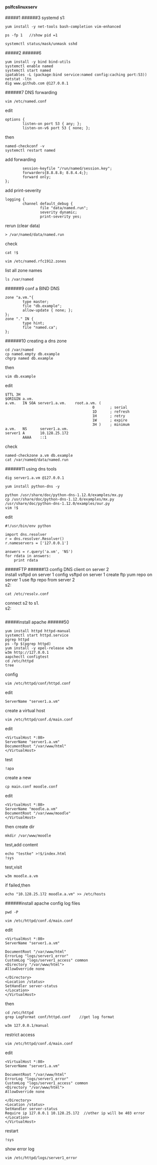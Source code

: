 #### pslfcslinuxserv
#####1
######3 systemd
s1:
```
yum install -y net-tools bash-completion vim-enhanced
```
```
ps -fp 1   //show pid =1
```
```
systemctl status/mask/unmask sshd
```
#####2
######6
```
yum install -y bind bind-utils
systemctl enable named
systemctl start named
ipatables -L (package:bind service:named config:caching port:53))
netstat -ltn
dig www.github.com @127.0.0.1
```
######7 DNS forwarding
```
vim /etc/named.conf
```
edit
```
options {
        listen-on port 53 { any; };
        listen-on-v6 port 53 { none; };
```
then
```
named-checkconf -v
systemctl restart named
```

add forwarding
```
        session-keyfile "/run/named/session.key";
        forwarders{8.8.8.8; 8.8.4.4;};
        forward only;
};
```
add print-severity
```
logging {
        channel default_debug {
                file "data/named.run";
                severity dynamic;
                print-severity yes;
```
rerun (clear data)
```
> /var/named/data/named.run
```
check
```
cat !$
```
```
vim /etc/named.rfc1912.zones
```
list all zone names
```
ls /var/named
```
######9 conf a BIND DNS
```
zone "a.vm."{
        type master;
        file "db.example";
        allow-update { none; };
};
zone "." IN {
        type hint;
        file "named.ca";
};
```
######10 creating a dns zone
```
cd /var/named
cp named.empty db.example
chgrp named db.example
```
then
```
vim db.example
```
edit
```
$TTL 3H
$ORIGIN a.vm.
a.vm.   IN SOA server1.a.vm.    root.a.vm. (
                                        0       ; serial
                                        1D      ; refresh
                                        1H      ; retry
                                        1W      ; expire
                                        3H )    ; minimum
a.vm.   NS      server1.a.vm.
server1 A       10.128.25.172
        AAAA    ::1

```
check
```
named-checkzone a.vm db.example
cat /var/named/data/named.run
```
######11 using dns tools
```
dig server1.a.vm @127.0.0.1
```
```
yum install python-dns -y
```
```
python /usr/share/doc/python-dns-1.12.0/examples/mx.py
cp /usr/share/doc/python-dns-1.12.0/examples/mx.py /usr/share/doc/python-dns-1.12.0/examples/our.py
vim !$
```
edit
```
#!/usr/bin/env python

import dns.resolver
r = dns.resolver.Resolver()
r.nameservers = ['127.0.0.1']

answers = r.query('a.vm', 'NS')
for rdata in answers:
    print rdata
```
#####FTP
######13
config DNS client on server 2  
install vsftpd on server 1
config vsftpd on server 1
create ftp yum repo on server 1
use ftp repo from server 2  
s2:
```
cat /etc/resolv.conf
```
connect s2 to s1.  
s2:
```
```


#####install apache
######50
```
yum install httpd httpd-manual
systemctl start httpd.service
pgrep httpd
ps -fp $(pgrep httpd)
yum install -y epel-release w3m
w3m http://127.0.0.1
aapchectl configtest
cd /etc/httpd
tree
```
config
```
vim /etc/httpd/conf/httpd.conf
```
edit
```
ServerName "server1.a.vm"
```
create a virtual host
```
vim /etc/httpd/conf.d/main.conf
```
edit
```
<VirtualHost *:80>
ServerName "server1.a.vm"
DocumentRoot "/var/www/html"
</VirtualHost>
```
test
```
!apa
```
create a new
```
cp main.conf moodle.conf
```
edit
```
<VirtualHost *:80>
ServerName "moodle.a.vm"
DocumentRoot "/var/www/moodle"
</VirtualHost>
```
then create dir
```
mkdir /var/www/moodle
```
test,add content
```
echo "testke" >!$/index.html
!sys
```
test,visit
```
w3m moodle.a.vm
```
if failed,then
```
echo "10.128.25.172 moodle.a.vm" >> /etc/hosts
```
######install apache config log files
```
pwd -P
```
```
vim /etc/httpd/conf.d/main.conf
```
edit
```
<VirtualHost *:80>
ServerName "server1.a.vm"

DocumentRoot "/var/www/html"
ErrorLog "logs/server1_error"
CustomLog "logs/server1_access" common
<Directory "/var/www/html">
AllowOverride none

</Directory>
<Location /status>
SetHandler server-status
</Location>
</VirtualHost>
```
then
```
cd /etc/httpd
grep LogFormat conf/httpd.conf    //get log format
```
```
w3m 127.0.0.1/manual
```
restrict access
```
vim /etc/httpd/conf.d/main.conf
```
edit
```
<VirtualHost *:80>
ServerName "server1.a.vm"

DocumentRoot "/var/www/html"
ErrorLog "logs/server1_error"
CustomLog "logs/server1_access" common
<Directory "/var/www/html">
AllowOverride none

</Directory>
<Location /status>
SetHandler server-status
Require ip 127.0.0.1 10.128.25.172  //other ip will be 403 error
</Location>
</VirtualHost>
```
restart
```
!sys
```
show error log
```
vim /etc/httpd/logs/server1_error
```
